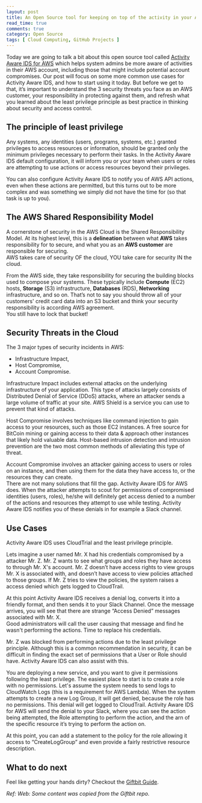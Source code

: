 ```yaml
---
layout: post
title: An Open Source tool for keeping on top of the activity in your AWS account
read_time: true
comments: true
category: Open Source
tags: [ Cloud Computing, GitHub Projects ]
---
```


Today we are going to talk a bit about this open source tool called [Activity Aware IDS for AWS](https://github.com/Giftbit/activity-aware-ids-aws) which helps system admins be more aware of activities in their AWS account, including those that might include potential account compromises. Our post will focus on some more common use cases for Activity Aware IDS, and how to start using it today. But before we get to that, it’s important to understand the 3 security threats you face as an AWS customer, your responsibility in protecting against them, and refresh what you learned about the least privilege principle as best practice in thinking about security and access control.

## **The principle of least privilege**

Any systems, any identities (users, programs, systems, etc.) granted privileges to access resources or information, should be granted only the minimum privileges necessary to perform their tasks. In the Activity Aware IDS default configuration, it will inform you or your team when users or roles are attempting to use actions or access resources beyond their privileges. 

You can also configure Activity Aware IDS to notify you of AWS API actions, even when these actions are permitted, but this turns out to be more complex and was something we simply did not have the time for (so that task is up to you).

## **The AWS Shared Responsibility Model**

A cornerstone of security in the AWS Cloud is the Shared Responsibility Model. At its highest level, this is a **delineation** between what **AWS** takes responsibility for to secure, and what you as an **AWS customer** are responsible for securing.
<br>AWS takes care of security OF the cloud, YOU take care for security IN the cloud.

From the AWS side, they take responsibility for securing the building blocks used to compose your systems. These typically include **Compute** (EC2) hosts, **Storage** (S3) infrastructure, **Databases** (RDS), **Networking** infrastructure, and so on. That’s not to say you should throw all of your customers' credit card data into an S3 bucket and think your security responsibility is according AWS agreement.
<br>You still have to lock that bucket!

## **Security Threats in the Cloud**

The 3 major types of security incidents in AWS: 
- Infrastructure Impact, 
- Host Compromise, 
- Account Compromise.

Infrastructure Impact includes external attacks on the underlying infrastructure of your application. This type of attacks largely consists of Distributed Denial of Service (DDoS) attacks, where an attacker sends a large volume of traffic at your site. AWS Shield is a service you can use to prevent that kind of attacks.

Host Compromise involves techniques like command injection to gain access to your resources, such as those EC2 instances. A free source for BitCoin mining or gaining access to their data & approach other instances that likely hold valuable data. Host-based intrusion detection and intrusion prevention are the two most common methods of alleviating this type of threat. 

Account Compromise involves an attacker gaining access to users or roles on an instance, and then using them for the data they have access to, or the resources they can create.
<br>There are not many solutions that fill the gap. Activity Aware IDS for AWS does. 
When the attacker attempts to scout for permissions of compromised identities (users, roles), he/she will definitely get access denied to a number of the actions and resources they attempt to use while testing. Activity Aware IDS notifies you of these denials in for example a Slack channel.

## **Use Cases**

Activity Aware IDS uses CloudTrial and the least privilege principle.

Lets imagine a user named Mr. X had his credentials compromised by a attacker Mr. Z.
Mr. Z wants to see what groups and roles they have access to through Mr. X's account. Mr. Z doesn’t have access rights to view groups Mr. X is associated with, and doesn’t have access to view policies attached to those groups. 
If Mr. Z tries to view the policies, the system raises a access denied which gets logged to CloudTrail. 

At this point Activity Aware IDS receives a denial log, converts it into a friendly format, and then sends it to your Slack Channel. Once the message arrives, you will see that there are strange “Access Denied” messages associated with Mr. X. 
<br>Good administrators will call the user causing that message and find he wasn't performing the actions. Time to replace his credentials.

Mr. Z was blocked from performing actions due to the least privilege principle. Although this is a common recommendation in security, it can be difficult in finding the exact set of permissions that a User or Role should have. Activity Aware IDS can also assist with this.

You are deploying a new service, and you want to give it permissions following the least privilege. The easiest place to start is to create a role with no permissions. Let's assume the system needs to send logs to CloudWatch Logs (this is a requirement for AWS Lambda). When the system attempts to create a new Log Group, it will get denied, because the role has no permissions. This denial will get logged to CloudTrail. Activity Aware IDS for AWS will send the denial to your Slack, where you can see the action being attempted, the Role attempting to perform the action, and the arn of the specific resource it’s trying to perform the action on. 

At this point, you can add a statement to the policy for the role allowing it access to “CreateLogGroup” and even provide a fairly restrictive resource description.

## **What to do next**

Feel like getting your hands dirty? Checkout the [Giftbit Guide](https://github.com/Giftbit/activity-aware-ids-aws#getting-started).

*Ref: Web: Some content was copied from the Giftbit repo.*
